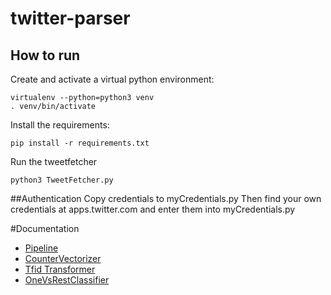 # twitter-parser

## How to run
Create and activate a virtual python environment:
```
virtualenv --python=python3 venv
. venv/bin/activate
```
Install the requirements:
```
pip install -r requirements.txt
```

Run the tweetfetcher
```
python3 TweetFetcher.py
```

##Authentication
Copy credentials to myCredentials.py
Then find your own credentials at apps.twitter.com and enter them into myCredentials.py


#Documentation
- [Pipeline](http://scikit-learn.org/stable/modules/generated/sklearn.pipeline.Pipeline.html)
- [CounterVectorizer](http://scikit-learn.org/stable/modules/generated/sklearn.feature_extraction.text.CountVectorizer.html)
- [Tfid Transformer](http://scikit-learn.org/stable/modules/generated/sklearn.feature_extraction.text.TfidfTransformer.html#sklearn.feature_extraction.text.TfidfTransformer)
- [OneVsRestClassifier](http://scikit-learn.org/stable/modules/generated/sklearn.multiclass.OneVsRestClassifier.html)
